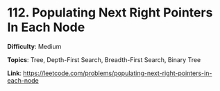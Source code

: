 # 112. Populating Next Right Pointers In Each Node

**Difficulty**: Medium

**Topics**: Tree, Depth-First Search, Breadth-First Search, Binary Tree

**Link**: https://leetcode.com/problems/populating-next-right-pointers-in-each-node

